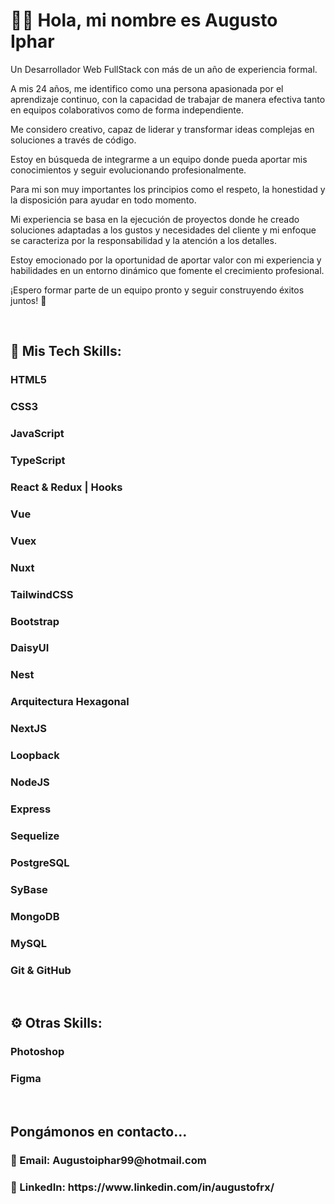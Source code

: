 
<h1>🙋‍♂️ Hola, mi nombre es Augusto Iphar </h1>

 <p>  Un Desarrollador Web FullStack con más de un año de experiencia formal.</p>
              <p>A mis 24 años, me identifico como una persona apasionada por el aprendizaje continuo, con la capacidad de trabajar de manera efectiva tanto en equipos colaborativos como de forma independiente.</p>
 <p>Me considero creativo, capaz de liderar y transformar ideas complejas en soluciones a través de código.</p>
<p>Estoy en búsqueda de integrarme a un equipo donde pueda aportar mis conocimientos y seguir evolucionando profesionalmente.</p>
<p>Para mi son muy importantes los principios como el respeto, la honestidad y la disposición para ayudar en todo momento.</p> 
<p>Mi experiencia se basa en la ejecución de proyectos donde he creado soluciones adaptadas a los gustos y necesidades del cliente y mi enfoque se caracteriza por la responsabilidad y la atención a los detalles.</p>
<p>Estoy emocionado por la oportunidad de aportar valor con mi experiencia y habilidades en un entorno dinámico que fomente el crecimiento profesional.</p> <p> ¡Espero formar parte de un equipo pronto y seguir construyendo éxitos juntos! 🚀</p> 
            
<br>
<h2>🧩 Mis Tech Skills:</h2>
<h3>HTML5</h3>
<h3>CSS3</h3>
<h3>JavaScript</h3>
<h3>TypeScript</h3>
<h3>React & Redux | Hooks</h3>
<h3>Vue</h3>
<h3>Vuex</h3>
<h3>Nuxt</h3>
<h3>TailwindCSS</h3>
<h3>Bootstrap</h3>
<h3>DaisyUI</h3>
<h3>Nest</h3>
<h3>Arquitectura Hexagonal</h3>
<h3>NextJS</h3>
<h3>Loopback</h3>
<h3>NodeJS</h3>
<h3>Express</h3>
<h3>Sequelize</h3>
<h3>PostgreSQL</h3>
<h3>SyBase</h3>
<h3>MongoDB</h3> 
<h3>MySQL</h3> 
<h3>Git & GitHub</h3>
<br>
<h2>⚙ Otras Skills:</h2>
<h3>Photoshop</h3>
<h3>Figma</h3>
<br>
<h2>Pongámonos en contacto...</h2>
<h3>📩 Email: Augustoiphar99@hotmail.com</h3>
<h3>🧐 LinkedIn: https://www.linkedin.com/in/augustofrx/</h3>
